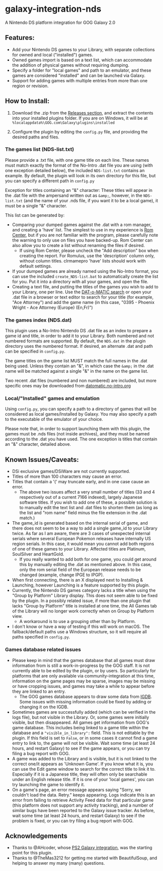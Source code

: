 # galaxy-integration-nds

A Nintendo DS platform integration for GOG Galaxy 2.0

## Features:
- Add your Nintendo DS games to your Library, with separate collections for owned and local ("installed") games.
- Owned games import is based on a text list, which can accommodate the addition of physical games without requiring dumping.
- Specify a folder for "local games" and path to an emulator, and these games are considered "installed" and can be launched via Galaxy.
- Support for adding games with multiple entries from more than one region or revision.

## How to Install:

1) Download the .zip from the [Releases section](https://github.com/TBemme/galaxy-integration-nds/releases), and extract the contents into your installed plugins folder. If you are on Windows, it will be at `%localappdata%\GOG.com\Galaxy\plugins\installed`

2) Configure the plugin by editing the `config.py` file, and providing the desired paths and files.

### The games list (NDS-list.txt)

Please provide a .txt file, with one game title on each line. These names must match exactly the format of the No-Intro .dat file you are using (with one exception detailed below), the included `NDS-list.txt` contains an example. By default, the plugin will look in its own directory for this file, but you can specify a different path in `config.py`

Exception for titles containing an "&" character: These titles will appear in the .dat file with the ampersand written out as `&amp;`, however, in the `NDS-list.txt` (and the name of your .nds file, if you want it to be a local game), it must be a single "&" character.

This list can be generated by:
- Comparing your dumped games against the .dat with a rom manager, and creating a 'have' list. The simplest to use in my experience is [Rom Center](https://www.romcenter.com/), but if you are not familiar with the program, please carefully note the warning to only use on files you have backed-up. Rom Center can also allow you to create a list without renaming the files if desired.
	- If using Rom Center, please uncheck the "Add description" box when creating the report. For Romulus, use the 'description' column only, without column titles. clrmamepro 'have' lists should work with default settings.
- If your dumped games are already named using the No-Intro format, you can use the included `create_NDS-list.bat` to automatically create the list for you. Put it into a directory with all your games, and open the file.
- Creating a text file, and putting the titles of the games you wish to add to your Library, one per line. Use the [DAT-o-MATIC search](https://datomatic.no-intro.org/?page=search) or open your .dat file in a browser or text editor to search for your title (for example, "Ace Attorney") and add the game name (in this case, "0395 - Phoenix Wright - Ace Attorney (Europe) (En,Fr)")

### The games index (NDS.dat)

This plugin uses a No-Intro Nintendo DS .dat file as an index to prepare a game id and title, in order to add it to your Library. Both numbered and not numbered formats are supported. By default, the `NDS.dat` in the plugin directory uses the numbered format. If desired, an alternate .dat and path can be specified in `config.py`.

The game titles on the game list MUST match the full names in the .dat being used. Unless they contain an "&", in which case the `&amp;` in the .dat name will be matched against a single "&" in the name on the game list.

Two recent .dat files (numbered and non numbered) are included, but more specific ones may be downloaded from [datomatic.no-intro.org](https://datomatic.no-intro.org)

### Local/"Installed" games and emulation

Using `config.py`, you can specify a path to a directory of games that will be considered as local games/Installed by Galaxy. You may also specify a path to the executable of the emulator of your choice.

Please note that, in order to support launching them with this plugin, the games must be .nds files (not inside archives), and they must be named according to the .dat you have used. The one exception is titles that contain an "&" character, detailed above.

## Known Issues/Caveats:
- DSi exclusive games/DSiWare are not currently supported.
- Titles of more than 100 characters may cause an error.
- Titles that contain a '(' may truncate early, and in one case cause an error.
	- The above two issues affect a very small number of titles (33 and 4 respectively out of a current 7166 indexed), largely Japanese software titles. If you wish to add one of these, a possible solution is to manually edit the text list and .dat files to shorten them (as long as the list and "rom name" field minus the file extension in the .dat match.)
- The game_id is generated based on the internal serial of game, and there does not seem to be a way to add a single game_id to your Library twice. As far as I am aware, there are 3 cases of unexpected internal serials where several European Pokemon releases have internally US region serials. In this case, it would mean you cannot add both regions of one of these games to your Library. Affected titles are Platinum, SoulSilver and HeartGold.
	- If you really wanted to add both for one game, you could get around this by manually editing the .dat as mentioned above. In this case, only the rom serial field of the European release needs to be changed (example, change IPGE to IPGP).
- When first connecting, there is an X displayed next to Installing & Launching, however Launching is a feature supported by this plugin.
- Currently, the Nintendo DS games category lacks a title when using the "Group by Platform" Library display. This does not seem able to be fixed by the plugin. In a possibly related issue, if more than one plugin that lacks "Group by Platform" title is installed at one time, the All Games tab of the Library will no longer work correctly when on Group by Platform view.
	- A workaround is to use a grouping other than by Platform.
- I don't know or have a way of testing if this will work on macOS. The fallback/default paths use a Windows structure, so it will require all paths specified in `config.py`.

### Games database related issues
- Please keep in mind that the games database that all games must draw information from is still a work-in-progress by the GOG staff. It is not currently able to be edited by the plugin, or by users. So particularly for platforms that are only available via community-integration at this time, information on the game pages may be sparse, images may be missing or have cropping issues, and games may take a while to appear before they are linked to an entry.
	- The GOG games database appears to draw some data from [IGDB](https://www.igdb.com/). Some issues with missing information could be fixed by adding or changing it on the IGDB.
- Sometimes games are successfully added (which can be verified in the logs file), but not visible in the Library. Or, some games were initially visible, but then disappeared. All games get information from GOG's game database. This includes being linked to a game title within the database and a `"visible_in_library":` field. This is not editable by the plugin. If this field is set to `False`, or in some cases it cannot find a game entry to link to, the game will not be visible. Wait some time (at least 24 hours, and restart Galaxy) to see if the game appears, or you can try filing a bug report with GOG.
- A game was added to the Library and is visible, but it is not linked to the correct one/it appears as 'Unknown Game'. If you know what it is, you can use the Edit game window to search for the correct title to link it to. Especially if it is a Japanese title, they will often only be searchable under an English release title. If it is one of your 'local games', you can try launching the game to identify it.
- On a game's page, an error message appears saying "Sorry, we couldn't load the data. Retry." keeps appearing. Logs indicate this is an error from failing to retrieve Activity Feed data for that particular game (this platform does not support any activity tracking), and a number of similar bugs have been reported to the Galaxy issue tracker. As before, wait some time (at least 24 hours, and restart Galaxy) to see if the problem is fixed, or you can try filing a bug report with GOG.

## Acknowledgements

- Thanks to @AHcoder, whose [PS2 Galaxy integration](https://github.com/AHCoder/galaxy-integration-ps2), was the starting point for this plugin.
- Thanks to @TheMas3212 for getting me started with BeautifulSoup, and helping to answer my many (many) questions.

